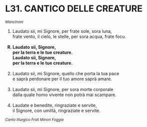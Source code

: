 # L31. CANTICO DELLE CREATURE

<sub><i>Mancinoni</i></sub>
<ol>
  <li>Laudato sii, mi Signore, per frate sole, sora luna,<br>
    frate vento, il cielo, le stelle, per sora acqua, frate focu.</li><br>
  <b><li type="A" value="18">Laudato sii, Signore,<br>
    per la terra e le tue creature.<br>
    Laudato sii, Signore,<br>
    per la terra e le tue creature.</li></b><br>
  <li value="2">Laudato sii, mi Signore, quello che porta la tua pace<br>
    e saprà perdonare per il tuo amore saprà amare.</li><br>
  <li>Laudato sii, mi Signore, per sora morte corporale<br>
    dalla quale homo vivente non potrà mai scampare.</li><br>
  <li>Laudate e benedite, ringraziate e servite,<br>
    il Signore, con umiltà, ringraziate e servite.</li>
</ol>
<sub><i>Canto liturgico Frati Minori Foggia</i></sub>
